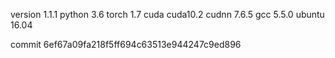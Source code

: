 version 1.1.1
python 3.6
torch 1.7
cuda cuda10.2
cudnn 7.6.5
gcc 5.5.0
ubuntu 16.04

commit 6ef67a09fa218f5ff694c63513e944247c9ed896